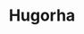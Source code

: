 ---
title: "Hugorha"
description: Hugo theme for lorhammer
menu: 
    main:
        parent: Showcase
        weight: 28
redirect: https://itksource.github.io/hugorha/
tags:
  - demo
card: 
  flex: 1
---